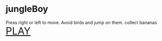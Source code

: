 # jungleBoy
Press right or left to move. Avoid birds and jump on them. collect bananas
<br>
<a style="font-size:32px" href="https://msdagiya.github.io/jungleBoy/">PLAY</a>
